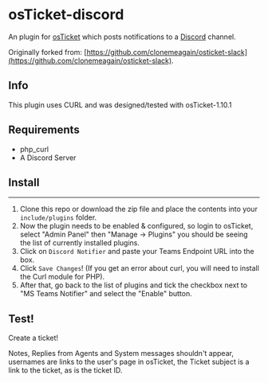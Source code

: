 osTicket-discord
==============
An plugin for [osTicket](https://osticket.com) which posts notifications to a [Discord](https://discord.gg) channel.

Originally forked from: [https://github.com/clonemeagain/osticket-slack](https://github.com/clonemeagain/osticket-slack).

Info
------
This plugin uses CURL and was designed/tested with osTicket-1.10.1

## Requirements
- php_curl
- A Discord Server

## Install
--------
1. Clone this repo or download the zip file and place the contents into your `include/plugins` folder.
2. Now the plugin needs to be enabled & configured, so login to osTicket, select "Admin Panel" then "Manage -> Plugins" you should be seeing the list of currently installed plugins.
3. Click on `Discord Notifier` and paste your Teams Endpoint URL into the box. 
4. Click `Save Changes`! (If you get an error about curl, you will need to install the Curl module for PHP). 
5. After that, go back to the list of plugins and tick the checkbox next to "MS Teams Notifier" and select the "Enable" button.

## Test!
Create a ticket!

Notes, Replies from Agents and System messages shouldn't appear, usernames are links to the user's page 
in osTicket, the Ticket subject is a link to the ticket, as is the ticket ID. 
